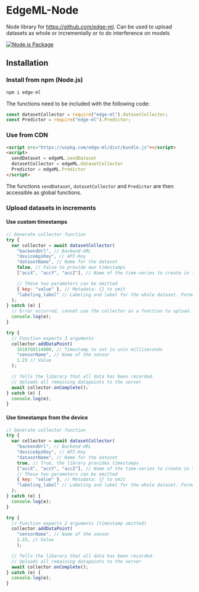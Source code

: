 # EdgeML-Node

Node library for <https://github.com/edge-ml>. Can be used to upload datasets as whole or incrementally or to do interference on models

[![Node.js Package](https://github.com/edge-ml/node/actions/workflows/npm-publish.yml/badge.svg)](https://github.com/edge-ml/node/actions/workflows/npm-publish.yml)

## Installation

### Install from npm (Node.js)

```bash
npm i edge-ml
```

The functions need to be included with the following code:

```js
const datasetCollector = require("edge-ml").datasetCollector;
const Predictor = require("edge-ml").Predictor;
```

### Use from CDN

```html
<script src="https://unpkg.com/edge-ml/dist/bundle.js"></script>
<script>
  sendDataset = edgeML.sendDataset
  datasetCollector = edgeML.datasetCollector
  Predictor = edgeML.Predictor
</script>
```

The functions `sendDataset`, `datasetCollector` and `Predictor` are then accessible as global functions.


### Upload datasets in increments

#### Use custom timestamps

```js
// Generate collector function
try {
  var collector = await datasetCollector(
    "backendUrl", // Backend-URL
    "deviceApiKey", // API-Key
    "datasetName", // Name for the dataset
    false, // False to provide own timestamps
    ["accX", "accY", "accZ"], // Name of the time-series to create in the dataset

    // These two parameters can be omitted
    { key: "value" }, // Metadata: {} to omit
    "labeling_label" // Labeling and label for the whole dataset. Format: {labeling}_{label}
  );
} catch (e) {
  // Error occurred, cannot use the collector as a function to upload.
  console.log(e);
}

try {
  // Function expects 3 arguments
  collector.addDataPoint(
    1618760114000, // Timestamp to set in unix milliseconds
    "sensorName", // Name of the sensor
    1.23 // Value
  );

  // Tells the libarary that all data has been recorded.
  // Uploads all remaining datapoints to the server
  await collector.onComplete();
} catch (e) {
  console.log(e);
}
```

#### Use timestamps from the device

```js
// Generate collector function
try {
  var collector = await datasetCollector(
    "backendUrl", // Backend-URL
    "deviceApiKey", // API-Key
    "datasetName", // Name for the dataset
    true, // True, the library provides timestamps
    ["accX", "accY", "accZ"], // Name of the time-series to create in the dataset
    // These two parameters can be omitted
    { key: "value" }, // Metadata: {} to omit
    "labeling_label" // Labeling and label for the whole dataset. Format: {labeling}_{label}
  );
} catch (e) {
  console.log(e);
}

try {
  // Function expects 2 arguments (timestamp omitted)
  collector.addDataPoint(
    "sensorName", // Name of the sensor
    1.23, // Value 
    );

  // Tells the libarary that all data has been recorded.
  // Uploads all remaining datapoints to the server
  await collector.onComplete();
} catch (e) {
  console.log(e);
}
```
